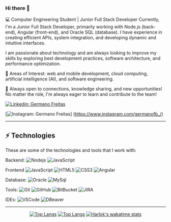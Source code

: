 ### Hi there 👋

💻 Computer Engineering Student | Junior Full Stack Developer
Currently, I'm a Junior Full Stack Developer, primarily working with Node.js (back-end), Angular (front-end), and Oracle SQL (database). I have experience in creating efficient APIs, system integration, and developing dynamic and intuitive interfaces.

I am passionate about technology and am always looking to improve my skills by exploring best development practices, software architecture, and performance optimization.

📌 Areas of Interest: web and mobile development, cloud computing, artificial intelligence (AI), and software engineering.

🚀 Always open to connections, knowledge sharing, and new opportunities! No matter the role, I'm always eager to learn and contribute to the team!


[![Linkedin: Germano Freitas](https://img.shields.io/badge/-Linkedin-blue?style=flat-square&logo=Linkedin&logoColor=white&link=https://www.linkedin.com/in/germano-freitas-2a0217298/)](https://www.linkedin.com/in/germano-freitas-2a0217298/)

[![Instagram: Germano Freitas](https://img.shields.io/badge/-Instagram-purple?style=flat-square&logo=Instagram&logoColor=white&link=https://www.instagram.com/germanofb_/)]
(https://www.instagram.com/germanofb_/)

____

## ⚡ Technologies

These are some of the technologies and tools that I work with:

Backend: 
![Nodejs](https://img.shields.io/badge/-Nodejs-339933?style=flat-square&logo=Node.js&logoColor=white)
![JavaScript](https://img.shields.io/badge/-JavaScript-black?style=flat-square&logo=javascript)

Frontend
![JavaScript](https://img.shields.io/badge/-JavaScript-black?style=flat-square&logo=javascript)
![HTML5](https://img.shields.io/badge/-HTML5-E34F26?style=flat-square&logo=html5&logoColor=white)
![CSS3](https://img.shields.io/badge/-CSS3-1572B6?style=flat-square&logo=css3)
![Angular](https://img.shields.io/badge/-Angular-DD0031?style=flat-square&logo=angular)

Database:
![Oracle](https://img.shields.io/badge/-oracle-black?style=flat-square&logo=oracle)
![MySql](https://img.shields.io/badge/-Mysql-black?style=flat-square&logo=Mysql)

Tools:
![Git](https://img.shields.io/badge/-Git-black?style=flat-square&logo=git)
![GitHub](https://img.shields.io/badge/-GitHub-181717?style=flat-square&logo=github)
![BitBucket](https://img.shields.io/badge/-BitBucket-darkblue?style=flat-square&logo=bitbucket)
![JIRA](https://img.shields.io/badge/-JIRA-0052CC?style=flat-square&logo=jira)

IDEs:
![VSCode](https://img.shields.io/badge/-VSCode-007ACC?style=flat-square&logo=visual-studio-code&logoColor=white)
![DBeaver](https://img.shields.io/badge/-DBeaver-black?style=flat-square&logo=DBeaver)

____

<div align="center">

[![Top Langs](https://github-readme-stats.vercel.app/api?username=GermanoAugustoFB&show_icons=true&theme=transparent&border_color=00000000&icon_color=6F34ad&text_color=cccccc)](https://github.com/anuraghazra/github-readme-stats)
[![Top Langs](https://github-readme-stats.vercel.app/api/top-langs/?username=GermanoAugustoFB&layout=compact&theme=transparent&border_color=00000000&text_color=ffffff)](https://github.com/anuraghazra/github-readme-stats)
[![Harlok's wakatime stats](https://github-readme-stats.vercel.app/api/wakatime?username=GermanoAugustoFB&layout=compact&theme=transparent&border_color=00000000&text_color=ffffff)](https://github.com/anuraghazra/github-readme-stats)

</div>

